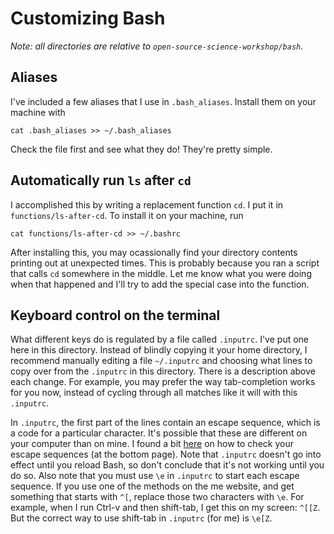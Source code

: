 Customizing Bash
================

*Note: all directories are relative to `open-source-science-workshop/bash`.*


## Aliases

I've included a few aliases that I use in `.bash_aliases`.
Install them on your machine with

    cat .bash_aliases >> ~/.bash_aliases

Check the file first and see what they do!
They're pretty simple.


## Automatically run `ls` after `cd`

I accomplished this by writing a replacement function `cd`.
I put it in `functions/ls-after-cd`.
To install it on your machine, run

    cat functions/ls-after-cd >> ~/.bashrc

After installing this, you may ocassionally find your directory contents printing out at unexpected times.
This is probably because you ran a script that calls `cd` somewhere in the middle.
Let me know what you were doing when that happened and I'll try to add the special case into the function.


## Keyboard control on the terminal

What different keys do is regulated by a file called `.inputrc`.
I've put one here in this directory.
Instead of blindly copying it your home directory, I recommend manually editing a file `~/.inputrc` and choosing what lines to copy over from the `.inputrc` in this directory.
There is a description above each change.
For example, you may prefer the way tab-completion works for you now, instead of cycling through all matches like it will with this `.inputrc`.

In `.inputrc`, the first part of the lines contain an escape sequence, which is a code for a particular character.
It's possible that these are different on your computer than on mine.
I found a bit [here](https://code.google.com/p/iterm2/wiki/Keybindings) on how to check your escape sequences (at the bottom page).
Note that `.inputrc` doesn't go into effect until you reload Bash, so don't conclude that it's not working until you do so.
Also note that you must use `\e` in `.inputrc` to start each escape sequence.
If you use one of the methods on the me website, and get something that starts with `^[`, replace those two characters with `\e`.
For example, when I run Ctrl-v and then shift-tab, I get this on my screen: `^[[Z`.
But the correct way to use shift-tab in `.inputrc` (for me) is `\e[Z`.
